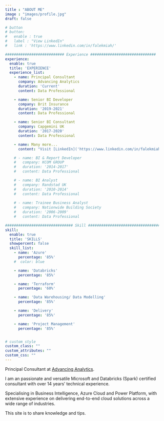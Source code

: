```yaml
---
title : "ABOUT ME"
image : "images/profile.jpg"
draft: false

# button
# button:
#   enable : true
#   label : "View LinkedIn"
#   link : 'https://www.linkedin.com/in/falekmiah/'

########################### Experience ##############################
experience:
  enable: true
  title: 'EXPERIENCE'
  experience_list:
    - name: Principal Consultant
      company: Advancing Analytics
      duration: 'Current'
      content: Data Professional

    - name: Senior BI Developer
      company: Brit Insurance
      duration: '2019-2021'
      content: Data Professional

    - name: Senior BI Consultant
      company: Capgemini UK
      duration: '2017-2020'
      content: Data Professional

    - name: Many more...
      content: "Visit [LinkedIn]('https://www.linkedin.com/in/falekmiah/') for more information"

    # - name: BI & Report Developer
    #   company: KCOM GROUP
    #   duration: '2014-2017'
    #   content: Data Professional

    # - name: BI Analyst
    #   company: Randstad UK
    #   duration: '2010-2014'
    #   content: Data Professional
    
    # - name: Trainee Business Analyst
    #   company: Nationwide Building Society
    #   duration: '2006-2009'
    #   content: Data Professional

############################### Skill #################################
skill:
  enable: true
  title: 'SKILLS'
  showpercent: false
  skill_list:
    - name: 'Azure'
      percentage: '85%'
    #  color: blue

    - name: 'Databricks'
      percentage: '85%'

    - name: 'Terraform'
      percentage: '60%'

    - name: 'Data Warehousing/ Data Modelling'
      percentage: '85%'

    - name: 'Delivery'
      percentage: '85%'

    - name: 'Project Management'
      percentage: '85%'


# custom style
custom_class: "" 
custom_attributes: "" 
custom_css: ""
---
```


Principal Consultant at [Advancing Analytics](https://www.advancinganalytics.co.uk/).<br>

I am an passionate and versatile Microsoft and Databricks (Spark) certified consultant with over 14 years’ technical experience.<br>

Specialising in Business Intelligence, Azure Cloud and Power Platform, with extensive experience on delivering end-to-end cloud solutions across a wide range of industries.<br>

This site is to share knowledge and tips.